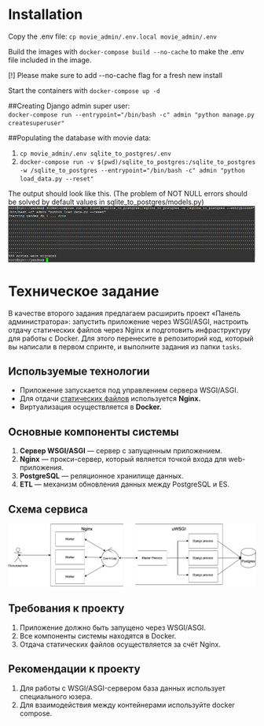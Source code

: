 # Installation

Copy the .env file:
`cp movie_admin/.env.local movie_admin/.env`

Build the images with 
`docker-compose build --no-cache` to make the .env file included in the image.

[!] Please make sure to add --no-cache flag for a fresh new install

Start the containers with `docker-compose up -d`

##Creating Django admin super user:  
`docker-compose run --entrypoint="/bin/bash -c" admin "python manage.py createsuperuser"`  
  
  
##Populating the database with movie data:  
1. `cp movie_admin/.env sqlite_to_postgres/.env`  
2. `docker-compose run -v $(pwd)/sqlite_to_postgres:/sqlite_to_postgres -w /sqlite_to_postgres --entrypoint="/bin/bash -c" admin "python load_data.py --reset"`

The output should look like this.
(The problem of NOT NULL errors should be solved by default values in sqlite_to_postgres/models.py)
![all](images/img.png)

# Техническое задание

В качестве второго задания предлагаем расширить проект «Панель администратора»: запустить приложение через WSGI/ASGI, настроить отдачу статических файлов через Nginx и подготовить инфраструктуру для работы с Docker. Для этого перенесите в репозиторий код, который вы написали в первом спринте, и выполните задания из папки `tasks`.

## Используемые технологии

- Приложение запускается под управлением сервера WSGI/ASGI.
- Для отдачи [статических файлов](https://nginx.org/ru/docs/beginners_guide.html#static) используется **Nginx.**
- Виртуализация осуществляется в **Docker.**

## Основные компоненты системы

1. **Cервер WSGI/ASGI** — сервер с запущенным приложением.
2. **Nginx** — прокси-сервер, который является точкой входа для web-приложения.
3. **PostgreSQL** — реляционное хранилище данных. 
4. **ETL** — механизм обновления данных между PostgreSQL и ES.

## Схема сервиса

![all](images/all.png)

## Требования к проекту

1. Приложение должно быть запущено через WSGI/ASGI.
2. Все компоненты системы находятся в Docker.
3. Отдача статических файлов осуществляется за счёт Nginx.

## Рекомендации к проекту

1. Для работы с WSGI/ASGI-сервером база данных использует специального юзера.
2. Для взаимодействия между контейнерами используйте docker compose.
